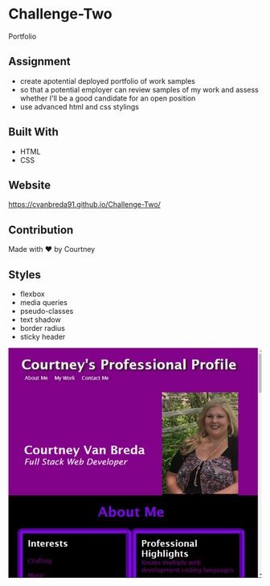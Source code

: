 # Challenge-Two
Portfolio

## Assignment
* create apotential deployed portfolio of work samples
* so that a potential employer can review samples of my work and assess whether I'll be a good candidate for an open position
* use advanced html and css stylings

## Built With
* HTML
* CSS

## Website
https://cvanbreda91.github.io/Challenge-Two/

## Contribution
Made with ❤️ by Courtney

## Styles
* flexbox
* media queries
* pseudo-classes
* text shadow
* border radius
* sticky header

![Website](./assets/images/2022-07-14.png "Website Snapshot")